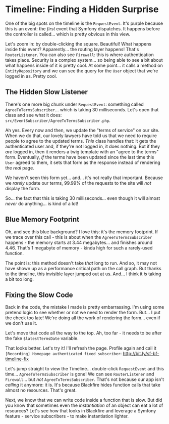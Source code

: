 # Timeline: Finding a Hidden Surprise

One of the big spots on the timeline is the `RequestEvent`. It's purple because
this is an event: the *first* event that Symfony dispatches. It happens before
the controller is called... which is pretty obvious in this view.

Let's zoom in: by double-clicking the square. Beautiful! What happens inside this
event? Apparently... the routing layer happens! That's `RouterListener`. You can
also see `Firewall`: this is where authentication takes place. Security is a complex
system... so being able to see a bit about what happens inside of it is pretty
cool. At some point... it calls a method on `EntityRepository` and we can see
the query for the `User` object that we're logged in as. Pretty cool.

## The Hidden Slow Listener

There's one more big chunk under `RequestEvent`: something called
`AgreeToTermsSubscriber`... which is taking 30 milliseconds. Let's open that
class and see what it does: `src/EventSubscriber/AgreeToTermsSubscriber.php`.

Ah yes. Every now and then, we update the "terms of service" on our site. When
we do that, our lovely lawyers have told us that we need to require people to
agree to the updated terms. *This* class handles that: it gets the authenticated
user and, if they're not logged in, it does nothing. But if they *are* logged in,
then it renders a twig template with an "agree to the terms" form. Eventually,
*if* the terms have been updated since the last time this `User` agreed to them,
it sets that form as the response instead of rendering the *real* page.

We haven't seen this form yet... and... it's not really that important. Because
we *rarely* update our terms, 99.99% of the requests to the site will *not*
display the form.

So... the fact that this is taking 30 milliseconds... even though it will almost
*never* do anything... is kind of a lot!

## Blue Memory Footprint

Oh, and see this blue background? I love this: it's the memory footprint. If we
trace over this call - this is about when the `AgreeToTermsSubscriber` happens -
the memory starts at 3.44 megabytes... and finishes around 4.46. That's 1 megabyte
of memory - kinda high for such a rarely-used function.

The point is: this method doesn't take *that* long to run. And so, it may not have
shown up as a performance critical path on the call graph. But thanks to the timeline,
this invisible layer jumped out at us. And... I think it *is* taking a bit too
long.

## Fixing the Slow Code

Back in the code, the mistake I made is pretty embarrassing. I'm using some pretend
logic to see whether or not we need to render the form. But... I put the check too
late! We're doing all the work of rendering the form... even if we don't use it.

Let's move that code all the way to the top. Ah, too far - it needs to be after
the fake `$latestTermsDate` variable.

That looks better. Let's try it! I'll refresh the page. Profile again and call
it `[Recording] Homepage authenticated fixed subscriber`: http://bit.ly/sf-bf-timeline-fix

Let's jump straight to view the Timeline... double-click `RequestEvent` and this
time... `AgreeToTermsSubscriber` is gone! We can see `RouterListener` and `Firewall`...
but *not* `AgreeToTermsSubscriber`. That's not because our app isn't *calling*
it anymore: it is. It's because Blackfire hides function calls that take almost
no resources. That's great.

Next, we know that we can write code inside a function that is slow. But did you
know that sometimes even the *instantiation* of an object can eat a lot of resources?
Let's see how that looks in Blackfire and leverage a Symfony feature - service
subscribers - to make instantiation lighter.
